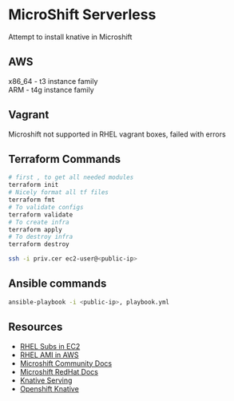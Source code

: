 # MicroShift Serverless

Attempt to install knative in Microshift

## AWS

x86_64 - t3 instance family  
ARM - t4g instance family  

## Vagrant 

Microshift not supported in RHEL vagrant boxes, failed with errors


## Terraform Commands

```bash
# first , to get all needed modules
terraform init   
# Nicely format all tf files
terraform fmt 
# To validate configs
terraform validate 
# To create infra
terraform apply  
# To destroy infra
terraform destroy

ssh -i priv.cer ec2-user@<public-ip>
```

## Ansible commands 

```bash
ansible-playbook -i <public-ip>, playbook.yml 
```

## Resources

* [RHEL Subs in EC2](https://repost.aws/questions/QUU_yAGxzgRlygZo49LBYQfw/redhat-instances-on-ec2)  
* [RHEL AMI in AWS](https://access.redhat.com/solutions/15356)  
* [Microshift Community Docs](https://github.com/openshift/microshift/blob/main/docs/getting_started.md)
* [Microshift RedHat Docs](https://access.redhat.com/documentation/en-us/red_hat_build_of_microshift/4.12/html/installing/microshift-install-rpm)
* [Knative Serving](https://github.com/knative/serving)
* [Openshift Knative](https://github.com/openshift-knative/serverless-operator)
